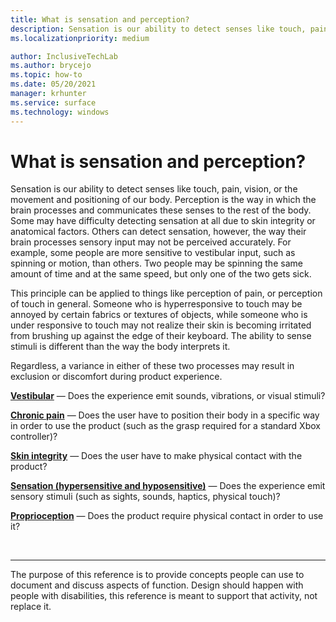 ```yaml
---
title: What is sensation and perception?
description: Sensation is our ability to detect senses like touch, pain, vision, or the movement and positioning of our body.
ms.localizationpriority: medium

author: InclusiveTechLab
ms.author: brycejo 
ms.topic: how-to
ms.date: 05/20/2021
manager: krhunter
ms.service: surface
ms.technology: windows
---
```


# What is sensation and perception?

Sensation is our ability to detect senses like touch, pain, vision, or the movement and positioning of our body. Perception is the way in which the brain processes and communicates these senses to the rest of the body. Some may have difficulty detecting sensation at all due to skin integrity or anatomical factors. Others can detect sensation, however, the way their brain processes sensory input may not be perceived accurately. For example, some people are more sensitive to vestibular input, such as spinning or motion, than others. Two people may be spinning the same amount of time and at the same speed, but only one of the two gets sick.

This principle can be applied to things like perception of pain, or perception of touch in general. Someone who is hyperresponsive to touch may be annoyed by certain fabrics or textures of objects, while someone who is under responsive to touch may not realize their skin is becoming irritated from brushing up against the edge of their keyboard. The ability to sense stimuli is different than the way the body interprets it.

Regardless, a variance in either of these two processes may result in exclusion or discomfort during product experience.

**[Vestibular](sensation-perception-vestibular.md)** &mdash; Does the experience emit sounds, vibrations, or visual stimuli?

**[Chronic pain](sensation-perception-chronic-pain.md)** &mdash; Does the user have to position their body in a specific way in order to use the product (such as the grasp required for a standard Xbox controller)?

**[Skin integrity](sensation-perception-skin-integrity.md)** &mdash; Does the user have to make physical contact with the product?

**[Sensation (hypersensitive and hyposensitive)](sensation-perception-sensation.md)** &mdash; Does the experience emit sensory stimuli (such as sights, sounds, haptics, physical touch)?

**[Proprioception](sensation-perception-proprioception.md)** &mdash; Does the product require physical contact in order to use it?

&nbsp;

[comment]: # (Footer statement)
___
The purpose of this reference is to provide concepts people can use to document and discuss aspects of function. Design should happen with people with disabilities, this reference is meant to support that activity, not replace it. 